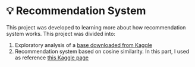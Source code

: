 # 💡 Recommendation System
This project was developed to learning more about how recommendation system works.
This project was divided into:
1. Exploratory analysis of a [base downloaded from Kaggle](https://www.kaggle.com/datasets/karkavelrajaj/amazon-sales-dataset/)
2. Recommendation system based on cosine similarity. In this part, I used as reference [this Kaggle page](https://www.kaggle.com/code/nancy248/amazon-sales-analysis)
